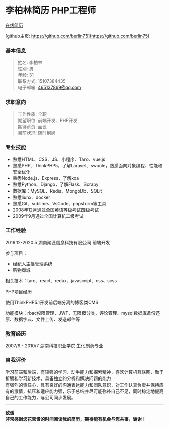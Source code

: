 # 李柏林简历 PHP工程师
[在线简历](https://berlin75.github.io/resume/index.html 'html resume')

[github主页: https://github.com/berlin75](https://github.com/berlin75)

### 基本信息

> 姓名: 李柏林  
> 性别: 男​  
> 年龄: 31  
> 联系方式: 15107384435  
> 电子邮箱: 465137869@qq.com

### 求职意向

> 工作性质: 全职  
> 期望职位: 前端开发、PHP开发  
> 期待薪资: 面议  
> 目前状况: 随时到岗  

### 专业技能

  * 熟悉HTML、CSS、JS、小程序、Taro、vue.js
  * 熟悉PHP、ThinkPHP5，了解Laravel、swoole，熟悉面向对象编程、性能和安全优化
  * 熟悉Node.js、Express，了解koa
  * 熟悉Python、Django，了解Flask、Scrapy
  * 数据库：MySQL、Redis、MongoDb、SQLit
  * 熟悉liunx、docker
  * 熟悉Git、sublime、VsCode、phpstorm等工具
  * 2008年12月通过全国英语等级考试四级考试
  * 2009年9月通过全国计算机二级考试

### 工作经验

  2019.12-2020.5 湖南聚匠信息科技有限公司 前端开发
  
  参与项目：
  * 经纪人主播管理系统
  * 购物商城
        
  相关技术：taro、react、redux、javascript、css、scss
  
  PHP项目经历
  
  使用ThinkPHP5.1开发前后端分离的博客类CMS
  
  功能模块：rbac权限管理，JWT、无限极分类，评论管理、mysql数据库备份还原、数据字典、文件上传、发送邮件等

### 教育经历

​2007/9 - 2010/7 湖南科技职业学院 生化制药专业

### 自我评价

学习前端和后端，有较强的学习、动手能力和探索精神，喜欢计算机互联网，勤于折腾和学习新技术，具备独立的分析和解决问题的能力  
有强烈的责任心，具有良好的沟通表达能力和团队意识，对工作认真负责并保持应有的激情，抗压和适应能力强，乐于总结并尽可能弥补自己不足，同时稳定地提高自己的工作能力，与公司同步发展。

---
**致谢  
非常感谢您花宝贵的时间阅读我的简历，期待能有机会与您共事，谢谢！**

